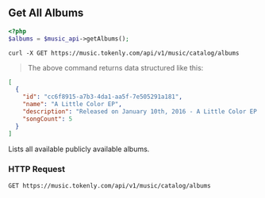 ## Get All Albums


```php
<?php
$albums = $music_api->getAlbums();
```

```shell
curl -X GET https://music.tokenly.com/api/v1/music/catalog/albums
```

> The above command returns data structured like this:

```json
[
  {
    "id": "cc6f8915-a7b3-4da1-aa5f-7e505291a181",
    "name": "A Little Color EP",
    "description": "Released on January 10th, 2016 - A Little Color EP is Adam B. Levine's first release of original music under the name "Mind To Matter" and on the website mindtomatter.org. ",
    "songCount": 5
  }
]
```

Lists all available publicly available albums.

### HTTP Request

`GET https://music.tokenly.com/api/v1/music/catalog/albums`

